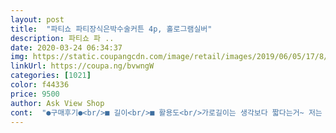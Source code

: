 ```yaml
---
layout: post 
title:  "파티쇼 파티장식은박수술커튼 4p, 홀로그램실버" 
description: 파티쇼 파 ..
date: 2020-03-24 06:34:37 
img: https://static.coupangcdn.com/image/retail/images/2019/06/05/17/8/65fdf8b9-a8e0-4387-a006-9d2b02a4d134.jpg 
linkUrl: https://coupa.ng/bvwngW 
categories: [1021] 
color: f44336 
price: 9500 
author: Ask View Shop 
cont:  "●구매후기●<br/>■ 길이<br/>■ 활용도<br/>가로길이는 생각보다 짧다는거~ 저는 감안하고 샀음에도 놀랐다는 ㅋㅋ<br/>그리고 겹쳐서 붙이는게 좀더 촘촘하니 예뻐요<br/>긴 줄들이 달려있는거라 조금 푸르기 힘들지않을까했는데 생각외로 쉬웠구요, 이게 후기에서 2장 겹치면 괜찮다고 하던데 전 개인적으로 2장도 조금 군데군데 비어보이더라구요 ㅎㅎ 가운데 부분은 4장 겹쳐서 상당히 풍성해보이긴 했는데 개인적으로는 3장이 딱 예쁜듯요^^<br/>넓은벽엔 추가구매하셔서 겹쳐서 촘촘이 붙이시길~~<br/>다만 잘못붙여서 다시 떼었다붙이려면 쉽게찢어질수있으니 조심하셔야해요<br/>뒷배경이 벽지든 커텐이던  가릴수있어서 정돈된 느낌이라 좋네요.<br/><br/>맘에드시면 함께구입해서 붙여보세용 이뻐요~<br/>배송 빠르고 가격도 적당하고 마음에 들어요.<br/> 코로나 때문에 밖에 나가지도 유치원도 못가는 조카 책거리 파티 위해서 주문했어요.<br/> 설치 어렵지않고 반짝반짝 예뻐요.<br/> 다만 너무 얇아서 설치 하다가 두번 찢어 먹었네요! 그래서 별 하나 뺐구요, 덕분에 조카 신나게 파티 했어요.<br/> 만족합니다.<br/><br/>쉽게 잘찢어지거든요.<br/><br/>아기 두돌 생일  특별하게 해주고싶어서 주문했어요.<br/><br/>어쨌거나 사진빨은 잘받으니 강추!!^^<br/>이걸 달아야지 배경이 샤방샤방하니 사진빨을 잘받게하고<br/>파티하거나 생일축하할때 기분전환하기 딱이에요.<br/> 전 울 애기 생파용도로 사줬는데 근처에도 안갈만큼 기겁을 하고 싫어하지만요ㅠㅠ<br/>한장씩만붙이면 뭔가 수술이 듬성듬성해보입니다<br/>해피벌스데이 가렌드도 쿠팡에서 구입한거니까<br/>후기 사진들 보고 조금 짧다고 생각은 했었는데 생각보다 더 짧네요? 일반 아파트 천장부터 바닥까지 다 아우르지는 못하고요, 전 어차피 하단부분 장식할거라서 일부러 조금 내려서 설치했어요.<br/> 아몌 바닥까지 오는거 원하시는 분들은 높이를 조금 낮게 하는걸 추천합니다^^<br/>" 
---
```

